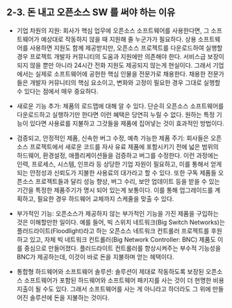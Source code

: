 ## 2-3. 돈 내고 오픈소스 SW 를 써야 하는 이유
* 기업 차원의 지원:
 회사가 핵심 업무에 오픈소스 소프트웨어를 사용한다면, 그 소프트웨어가 예상대로 작동하지 않을 때 지원해 줄 누군가가 필요하다. 상용 소프트웨어를 사용하면 지원도 함께 제공받지만, 오픈소스 프로젝트를 다운로드하여 실행할 경우 프로젝트 개발자 커뮤니티의 도움과 지원에만 의존해야 한다. 서비스급 보장이 되지 않을 뿐만 아니라 24시간 전화 지원도 제공되지 않는게 현실이다. 그래서 기업에서는 실제로 소프트웨어에 공헌한 핵심 인물을 전문가로 채용한다. 채용한 전문가들은 개발자 커뮤니티의 핵심 요소이고, 변화와 고정이 필요한 경우 그대로 실행할 수 있다는 점에서 매우 중요하다.

* 새로운 기능 추가:
 제품의 로드맵에 대해 알 수 있다. 단순히 오픈소스 소프트웨어를 다운로드하고 실행하기만 한다면 이런 혜택은 당연히 누릴 수 없다. 원하는 특정 기능이 있다면 사용료를 지불하고 그것들을 제품에 집어넣는 것이 효과적인 방법이다.

* 검증되고, 안정적인 제품, 신속한 버그 수정, 예측 가능한 제품 주기:
 회사들은 오픈소스 프로젝트에서 새로운 코드를 자사 유료 제품에 포함시키기 전에 넓은 범위의 하드웨어, 환경설정, 애플리케이션들을 검증하고 버그를 수정한다.  이런 과정에는 인력, 프로세스, 시스템, 인프라 등 상당한 기업 자원이 필요하고, 이를 통해서 얻게 되는 안정성과 신뢰도가 지불한 사용료의 대가라고 할 수 있다. 또한 구독 제품들 오픈소스 프로젝트들과 달리 성능 향상, 버그 수리, 보안 업데이트 등을 받을 수 있는 기간을 특정한 제품주기가 명시 되어 있는게 보통이다. 이를 통해 업그레이드를 계획하고, 필요한 경우 하드웨어 교체까지 스케줄을 맞출 수 있다.

*  부가적인 기능:
 오픈소스가 제공하지 않는 부가적인 기능을 가진 제품을 구입하는 것은 이해할만한 일이다. 예를 들어, 빅 스위치 네트워크(Big Switch Networks)는 플러드라이트(Floodlight)라고 하는 오픈소스 네트워크 컨트롤러 프로젝트를 후원하고 있고, 자체 빅 네트워크 컨트롤러(Big Network Controller: BNC) 제품도 이를 중심으로 만들어졌다. 플러드라이트 컨트롤러를 향상시켜주는 부수적 기능성을 BNC가 제공하는데, 이것이 바로 돈을 지불하며 얻는 헤택이다.

* 통합형 하드웨어와 소프트웨어 솔루션:
 솔루션이 제대로 작동하도록 보장된 오픈소스 소프트웨어가 포함된 하드웨어와 소프트웨어 패키지를 사는 것이 더 현명한 비용 지출이 될 수도 있다. 그래서 소프트웨어를 사는 게 아니라고 하더라도 그 위에 만들어진 솔루션에 돈을 지불하는 것이다.
